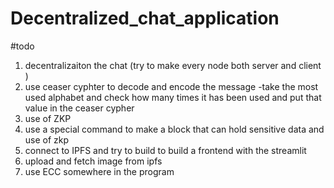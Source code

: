 # Decentralized_chat_application

#todo 
1. decentralizaiton the chat (try to make every node both server and client )
2. use ceaser cyphter to decode and encode the message
    -take the most used alphabet and check how many times it has been used and put that value in the ceaser cypher 
3. use of ZKP
4. use a special command to make a block that can hold sensitive data and use of zkp 
5. connect to IPFS and try to build to build a frontend with the streamlit 
6. upload and fetch image from ipfs 
7. use ECC somewhere in the program
